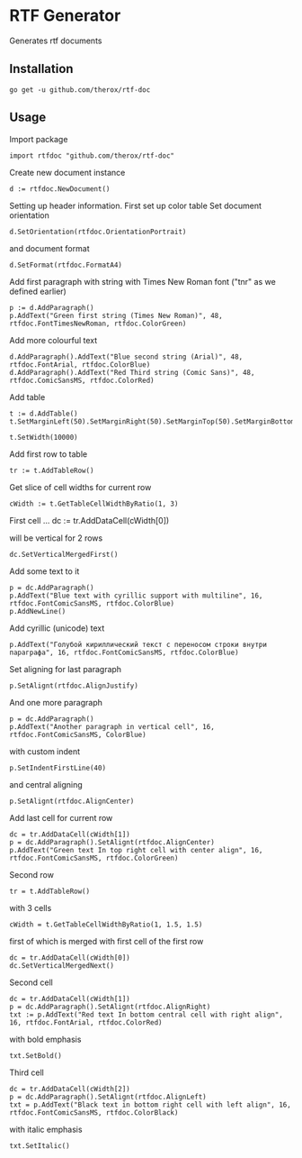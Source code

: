 # RTF Generator

Generates rtf documents

## Installation

``go get -u github.com/therox/rtf-doc``

## Usage

Import package

	import rtfdoc "github.com/therox/rtf-doc"

Create new document instance

    d := rtfdoc.NewDocument()

Setting up header information. First set up color table
Set document orientation

	d.SetOrientation(rtfdoc.OrientationPortrait)

and document format

    d.SetFormat(rtfdoc.FormatA4)
	
Add first paragraph with string with Times New Roman font ("tnr" as we defined earlier)

    p := d.AddParagraph()
	p.AddText("Green first string (Times New Roman)", 48, rtfdoc.FontTimesNewRoman, rtfdoc.ColorGreen)

Add more colourful text

	d.AddParagraph().AddText("Blue second string (Arial)", 48, rtfdoc.FontArial, rtfdoc.ColorBlue)	
    d.AddParagraph().AddText("Red Third string (Comic Sans)", 48, rtfdoc.ComicSansMS, rtfdoc.ColorRed)

Add table

	t := d.AddTable()
	t.SetMarginLeft(50).SetMarginRight(50).SetMarginTop(50).SetMarginBottom(50)

	t.SetWidth(10000)

Add first row to table

	tr := t.AddTableRow()

Get slice of cell widths for current row

	cWidth := t.GetTableCellWidthByRatio(1, 3)

First cell ...
	dc := tr.AddDataCell(cWidth[0])

will be vertical for 2 rows

	dc.SetVerticalMergedFirst()

Add some text to it

	p = dc.AddParagraph()
	p.AddText("Blue text with cyrillic support with multiline", 16, rtfdoc.FontComicSansMS, rtfdoc.ColorBlue)
	p.AddNewLine()

Add cyrillic (unicode) text

	p.AddText("Голубой кириллический текст с переносом строки внутри параграфа", 16, rtfdoc.FontComicSansMS, rtfdoc.ColorBlue)

Set aligning for last paragraph

	p.SetAlignt(rtfdoc.AlignJustify)

And one more paragraph

	p = dc.AddParagraph()
	p.AddText("Another paragraph in vertical cell", 16, rtfdoc.FontComicSansMS, ColorBlue)

 with custom indent

	p.SetIndentFirstLine(40)

 and central aligning

	p.SetAlignt(rtfdoc.AlignCenter)

Add last cell for current row

	dc = tr.AddDataCell(cWidth[1])
	p = dc.AddParagraph().SetAlignt(rtfdoc.AlignCenter)
	p.AddText("Green text In top right cell with center align", 16, rtfdoc.FontComicSansMS, rtfdoc.ColorGreen)


Second row    

	tr = t.AddTableRow()

 with 3 cells

	cWidth = t.GetTableCellWidthByRatio(1, 1.5, 1.5)

 first of which is merged with first cell of the first row

	dc = tr.AddDataCell(cWidth[0])
	dc.SetVerticalMergedNext()

Second cell

	dc = tr.AddDataCell(cWidth[1])
	p = dc.AddParagraph().SetAlignt(rtfdoc.AlignRight)
	txt := p.AddText("Red text In bottom central cell with right align", 16, rtfdoc.FontArial, rtfdoc.ColorRed)

 with bold emphasis

	txt.SetBold()

Third cell

	dc = tr.AddDataCell(cWidth[2])
	p = dc.AddParagraph().SetAlignt(rtfdoc.AlignLeft)
	txt = p.AddText("Black text in bottom right cell with left align", 16, rtfdoc.FontComicSansMS, rtfdoc.ColorBlack)

 with italic emphasis
 
	txt.SetItalic()